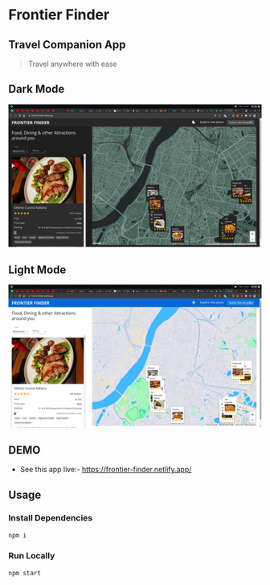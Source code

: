 # Frontier Finder

## Travel Companion App

> Travel anywhere with ease

## Dark Mode

![screenshot](https://github.com/AmitrajitDas/Frontier-Finder/blob/main/src/assets/screenshot1.png)

## Light Mode

![screenshot](https://github.com/AmitrajitDas/Frontier-Finder/blob/main/src/assets/screenshot2.png)

## DEMO

- See this app live:- https://frontier-finder.netlify.app/

## Usage

### Install Dependencies

```
npm i

```

### Run Locally

```
npm start

```
